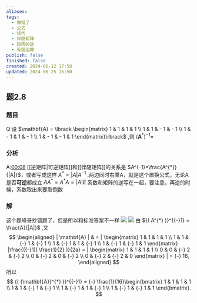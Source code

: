 ```yaml
---
aliases: 
tags:
  - 做错了
  - 公式
  - 线代
  - 伴随矩阵
  - 矩阵的逆
  - 有理运算
publish: false
finished: false
created: 2024-06-12 17:58
updated: 2024-06-25 15:50
---
```

## 题2.8
### 题目
Q:设 $\mathbf{A} = \lbrack  \begin{matrix} 1 & 1 & 1 & 1 \\  1 & 1 &  - 1 &  - 1 \\  1 &  - 1 & 1 &  - 1 \\  1 &  - 1 &  - 1 & 1 \end{matrix}\rbrack$ ,则 ${( {\mathbf{A}}^{ * }) }^{-1} =$

### 分析
A:[00:08](https://www.bilibili.com/video/BV1pj421S7FF?p=27&t=8.098456#t=8.10) 
[[逆矩阵|可逆矩阵]]和[[伴随矩阵]]的关系是 $A^{-1}=\frac{A^{*}}{|A|}$，或者写成这样 $A^{*}=|A|A^{-1}$ ,两边同时右乘A，就是这个置换公式，无论A是否**可逆**都成立 $AA^{*}=A^{*}A=|A|E$
系数和矩阵的逆写在一起，要注意，再逆的时候，系数取出来要取倒数
### 解
这个题峰哥抄错题了，但是所以和标准答案不一样
![](https://img.hwenyi.live/202406131157128.webp)
![](https://img.hwenyi.live/202406131157375.webp)
由 ${( A^{*} )}^{{-}1} = \frac{A}{|A|}$ ,又
$$
\begin{aligned} | \mathbf{A} | & = | \begin{matrix} 1 & 1 & 1 & 1 \\ 1 & 1 & {-} 1 & {-} 1 \\ 1 & {-} 1 & 1 & {-} 1 \\ 1 & {-} 1 & {-} 1 & 1 \end{matrix} |\frac{({-}1)( \frac{1}{2} )}{2a} = | \begin{matrix} 1 & 1 & 1 & 1 \\ 0 & 0 & {-} 2 & {-} 2 \\ 0 & {-} 2 & 0 & {-} 2 \\ 0 & {-} 2 & {-} 2 & 0 \end{matrix} | = {-} 16, \end{aligned}
$$
所以
$$
{( {\mathbf{A}}^{*} )}^{{-}1} = {-} \frac{1}{16}\begin{bmatrix} 1 & 1 & 1 & 1 \\ 1 & 1 & {-} 1 & {-} 1 \\ 1 & {-} 1 & 1 & {-} 1 \\ 1 & {-} 1 & {-} 1 & 1 \end{bmatrix}.
$$